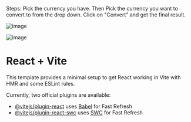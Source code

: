 Steps:
Pick the currency you have.
Then Pick the currency you want to convert to from the drop down.
Click on "Convert" and get the final result.

![image](https://github.com/techdev-VIK/Currency-Convertor/assets/139503457/3d9c9b45-aef3-433c-b093-79eb584e9dfe)



![image](https://github.com/techdev-VIK/Currency-Convertor/assets/139503457/a6d763e9-453d-4c91-9512-b728b88e7b13)




# React + Vite

This template provides a minimal setup to get React working in Vite with HMR and some ESLint rules.

Currently, two official plugins are available:

- [@vitejs/plugin-react](https://github.com/vitejs/vite-plugin-react/blob/main/packages/plugin-react/README.md) uses [Babel](https://babeljs.io/) for Fast Refresh
- [@vitejs/plugin-react-swc](https://github.com/vitejs/vite-plugin-react-swc) uses [SWC](https://swc.rs/) for Fast Refresh
